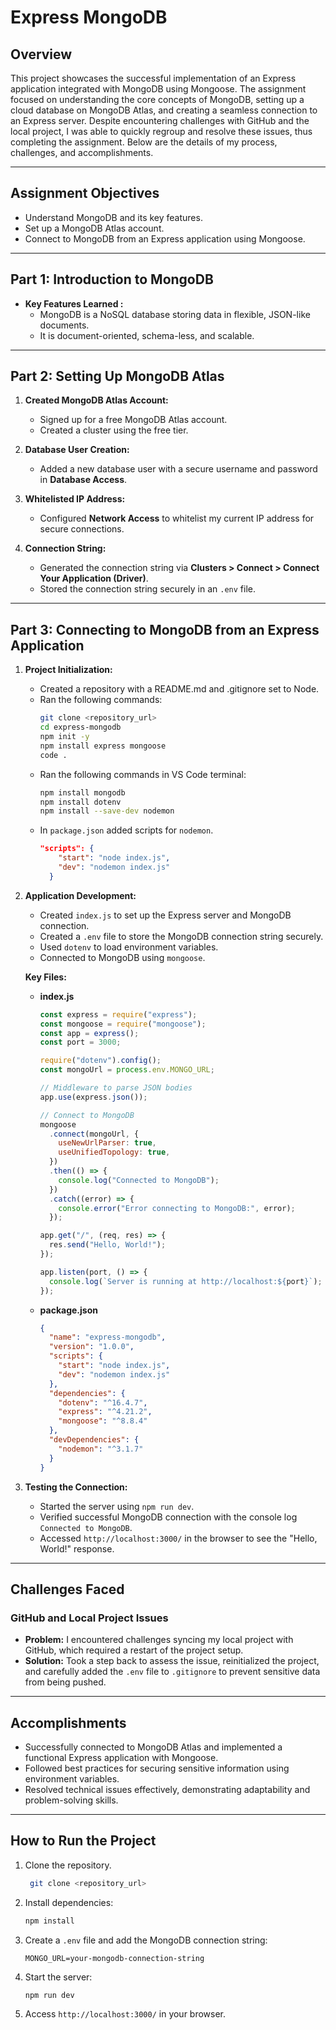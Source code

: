 # Express MongoDB

## Overview

This project showcases the successful implementation of an Express application integrated with MongoDB using Mongoose. The assignment focused on understanding the core concepts of MongoDB, setting up a cloud database on MongoDB Atlas, and creating a seamless connection to an Express server. Despite encountering challenges with GitHub and the local project, I was able to quickly regroup and resolve these issues, thus completing the assignment. Below are the details of my process, challenges, and accomplishments.

---

## Assignment Objectives

- Understand MongoDB and its key features.
- Set up a MongoDB Atlas account.
- Connect to MongoDB from an Express application using Mongoose.

---

## **Part 1: Introduction to MongoDB**

- **Key Features Learned :**
  - MongoDB is a NoSQL database storing data in flexible, JSON-like documents.
  - It is document-oriented, schema-less, and scalable.

---

## **Part 2: Setting Up MongoDB Atlas**

1. **Created MongoDB Atlas Account:**

   - Signed up for a free MongoDB Atlas account.
   - Created a cluster using the free tier.

2. **Database User Creation:**

   - Added a new database user with a secure username and password in **Database Access**.

3. **Whitelisted IP Address:**

   - Configured **Network Access** to whitelist my current IP address for secure connections.

4. **Connection String:**
   - Generated the connection string via **Clusters > Connect > Connect Your Application (Driver)**.
   - Stored the connection string securely in an `.env` file.

---

## **Part 3: Connecting to MongoDB from an Express Application**

1. **Project Initialization:**

   - Created a repository with a README.md and .gitignore set to Node.
   - Ran the following commands:
     ```bash
     git clone <repository_url>
     cd express-mongodb
     npm init -y
     npm install express mongoose
     code .
     ```
   - Ran the following commands in VS Code terminal:
     ```bash
     npm install mongodb
     npm install dotenv
     npm install --save-dev nodemon
     ```
   - In `package.json` added scripts for `nodemon`.
     ```json
     "scripts": {
         "start": "node index.js",
         "dev": "nodemon index.js"
       }
     ```

2. **Application Development:**

   - Created `index.js` to set up the Express server and MongoDB connection.
   - Created a `.env` file to store the MongoDB connection string securely.
   - Used `dotenv` to load environment variables.
   - Connected to MongoDB using `mongoose`.

   **Key Files:**

   - **index.js**

     ```javascript
     const express = require("express");
     const mongoose = require("mongoose");
     const app = express();
     const port = 3000;

     require("dotenv").config();
     const mongoUrl = process.env.MONGO_URL;

     // Middleware to parse JSON bodies
     app.use(express.json());

     // Connect to MongoDB
     mongoose
       .connect(mongoUrl, {
         useNewUrlParser: true,
         useUnifiedTopology: true,
       })
       .then(() => {
         console.log("Connected to MongoDB");
       })
       .catch((error) => {
         console.error("Error connecting to MongoDB:", error);
       });

     app.get("/", (req, res) => {
       res.send("Hello, World!");
     });

     app.listen(port, () => {
       console.log(`Server is running at http://localhost:${port}`);
     });
     ```

   - **package.json**
     ```json
     {
       "name": "express-mongodb",
       "version": "1.0.0",
       "scripts": {
         "start": "node index.js",
         "dev": "nodemon index.js"
       },
       "dependencies": {
         "dotenv": "^16.4.7",
         "express": "^4.21.2",
         "mongoose": "^8.8.4"
       },
       "devDependencies": {
         "nodemon": "^3.1.7"
       }
     }
     ```

3. **Testing the Connection:**
   - Started the server using `npm run dev`.
   - Verified successful MongoDB connection with the console log `Connected to MongoDB`.
   - Accessed `http://localhost:3000/` in the browser to see the "Hello, World!" response.

---

## Challenges Faced

### **GitHub and Local Project Issues**

- **Problem:**
  I encountered challenges syncing my local project with GitHub, which required a restart of the project setup.
- **Solution:**
  Took a step back to assess the issue, reinitialized the project, and carefully added the `.env` file to `.gitignore` to prevent sensitive data from being pushed.

---

## Accomplishments

- Successfully connected to MongoDB Atlas and implemented a functional Express application with Mongoose.
- Followed best practices for securing sensitive information using environment variables.
- Resolved technical issues effectively, demonstrating adaptability and problem-solving skills.

---

## How to Run the Project

1. Clone the repository.
   ```bash
    git clone <repository_url>
   ```
2. Install dependencies:
   ```bash
   npm install
   ```
3. Create a `.env` file and add the MongoDB connection string:
   ```
   MONGO_URL=your-mongodb-connection-string
   ```
4. Start the server:
   ```bash
   npm run dev
   ```
5. Access `http://localhost:3000/` in your browser.
